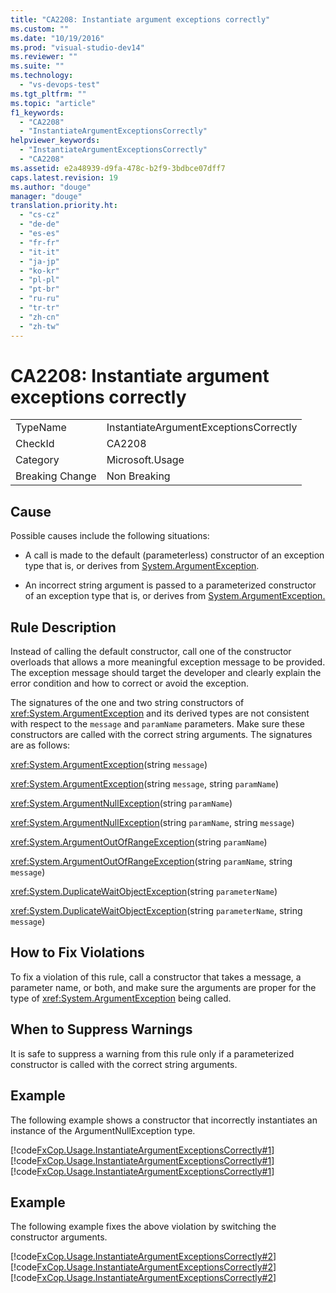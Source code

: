 ```yaml
---
title: "CA2208: Instantiate argument exceptions correctly"
ms.custom: ""
ms.date: "10/19/2016"
ms.prod: "visual-studio-dev14"
ms.reviewer: ""
ms.suite: ""
ms.technology: 
  - "vs-devops-test"
ms.tgt_pltfrm: ""
ms.topic: "article"
f1_keywords: 
  - "CA2208"
  - "InstantiateArgumentExceptionsCorrectly"
helpviewer_keywords: 
  - "InstantiateArgumentExceptionsCorrectly"
  - "CA2208"
ms.assetid: e2a48939-d9fa-478c-b2f9-3bdbce07dff7
caps.latest.revision: 19
ms.author: "douge"
manager: "douge"
translation.priority.ht: 
  - "cs-cz"
  - "de-de"
  - "es-es"
  - "fr-fr"
  - "it-it"
  - "ja-jp"
  - "ko-kr"
  - "pl-pl"
  - "pt-br"
  - "ru-ru"
  - "tr-tr"
  - "zh-cn"
  - "zh-tw"
---
```

# CA2208: Instantiate argument exceptions correctly
|||  
|-|-|  
|TypeName|InstantiateArgumentExceptionsCorrectly|  
|CheckId|CA2208|  
|Category|Microsoft.Usage|  
|Breaking Change|Non Breaking|  
  
## Cause  
 Possible causes include the following situations:  
  
-   A call is made to the default (parameterless) constructor of an exception type that is, or derives from [System.ArgumentException](assetId:///System.ArgumentException?qualifyHint=True&autoUpgrade=True).  
  
-   An incorrect string argument is passed to a parameterized constructor of an exception type that is, or derives from [System.ArgumentException.](assetId:///System.ArgumentException.?qualifyHint=True&autoUpgrade=True)  
  
## Rule Description  
 Instead of calling the default constructor, call one of the constructor overloads that allows a more meaningful exception message to be provided. The exception message should target the developer and clearly explain the error condition and how to correct or avoid the exception.  
  
 The signatures of the one and two string constructors of <xref:System.ArgumentException> and its derived types are not consistent with respect to the `message` and `paramName` parameters. Make sure these constructors are called with the correct string arguments. The signatures are as follows:  
  
 <xref:System.ArgumentException>(string `message`)  
  
 <xref:System.ArgumentException>(string `message`, string `paramName`)  
  
 <xref:System.ArgumentNullException>(string `paramName`)  
  
 <xref:System.ArgumentNullException>(string `paramName`, string `message`)  
  
 <xref:System.ArgumentOutOfRangeException>(string `paramName`)  
  
 <xref:System.ArgumentOutOfRangeException>(string `paramName`, string `message`)  
  
 <xref:System.DuplicateWaitObjectException>(string `parameterName`)  
  
 <xref:System.DuplicateWaitObjectException>(string `parameterName`, string `message`)  
  
## How to Fix Violations  
 To fix a violation of this rule, call a constructor that takes a message, a parameter name, or both, and make sure the arguments are proper for the type of <xref:System.ArgumentException> being called.  
  
## When to Suppress Warnings  
 It is safe to suppress a warning from this rule only if a parameterized constructor is called with the correct string arguments.  
  
## Example  
 The following example shows a constructor that incorrectly instantiates an instance of the ArgumentNullException type.  
  
 [!code[FxCop.Usage.InstantiateArgumentExceptionsCorrectly#1](../code-quality/codesnippet/CPP/ca2208--instantiate-argument-exceptions-correctly_1.cpp)]
[!code[FxCop.Usage.InstantiateArgumentExceptionsCorrectly#1](../code-quality/codesnippet/CSharp/ca2208--instantiate-argument-exceptions-correctly_1.cs)]
[!code[FxCop.Usage.InstantiateArgumentExceptionsCorrectly#1](../code-quality/codesnippet/VisualBasic/ca2208--instantiate-argument-exceptions-correctly_1.vb)]  
  
## Example  
 The following example fixes the above violation by switching the constructor arguments.  
  
 [!code[FxCop.Usage.InstantiateArgumentExceptionsCorrectly#2](../code-quality/codesnippet/CPP/ca2208--instantiate-argument-exceptions-correctly_2.cpp)]
[!code[FxCop.Usage.InstantiateArgumentExceptionsCorrectly#2](../code-quality/codesnippet/CSharp/ca2208--instantiate-argument-exceptions-correctly_2.cs)]
[!code[FxCop.Usage.InstantiateArgumentExceptionsCorrectly#2](../code-quality/codesnippet/VisualBasic/ca2208--instantiate-argument-exceptions-correctly_2.vb)]